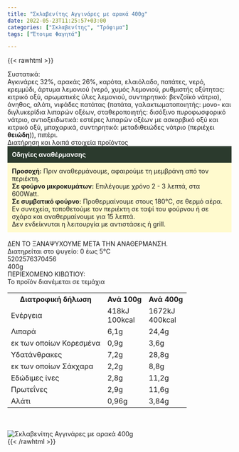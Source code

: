 ```yaml
---
title: "Σκλαβενίτης Αγγινάρες με αρακά 400g"
date: 2022-05-23T11:25:57+03:00
categories: ["Σκλαβενίτης", "Τρόφιμα"]
tags: ["Έτοιμα Φαγητά"]

---
```

{{< rawhtml >}}

<div class="sload445"><div class="product"><div id="sistatika">Συστατικά:</div><div class="alltext">Αγκινάρες 32%, αρακάς 26%, καρότα, ελαιόλαδο, πατάτες, νερό, κρεμμύδι, άρτυμα λεμονιού (νερό, χυμός λεμονιού, ρυθμιστής οξύτητας: κιτρικό οξύ, αρωματικές ύλες λεμονιού, συντηρητικό: βενζοϊκό νάτριο), άνηθος, αλάτι, νιφάδες πατάτας (πατάτα, γαλακτωματοποιητής: μονο- και διγλυκερίδια λιπαρών οξέων, σταθεροποιητής: δισόξινο πυροφωσφορικό νάτριο, αντιοξειδωτικά: εστέρες λιπαρών οξέων με ασκορβικό οξύ και κιτρικό οξύ, μπαχαρικά, συντηρητικό: μεταδιθειώδες νάτριο (περιέχει <b>θειώδη</b>)), πιπέρι.</div><div id="loipa">Διατήρηση και λοιπά στοιχεία προϊόντος</div><div class="alltext"><div style="background:#2b3a2d;padding:10px;color:#fff"><b>Οδηγίες αναθέρμανσης</b></div><div style="background:#ffface;padding:10px;"><b>Προσοχή:</b> Πριν αναθερμάνουμε, αφαιρούμε τη μεμβράνη από τον περιέκτη.<br><b>Σε φούρνο μικροκυμάτων:</b> Επιλέγουμε χρόνο 2 - 3 λεπτά, στα 600Watt.<br><b>Σε συμβατικό φούρνο:</b> Προθερμαίνουμε στους 180°C, σε θερμό αέρα. Εν συνεχεία, τοποθετούμε τον περιέκτη σε ταψί του φούρνου ή σε σχάρα και αναθερμαίνουμε για 15 λεπτά.<br>Δεν ενδείκνυται η λειτουργία με αντιστάσεις ή grill.</div><br>ΔΕΝ ΤΟ ΞΑΝΑΨΥΧΟΥΜΕ ΜΕΤΑ ΤΗΝ ΑΝΑΘΕΡΜΑΝΣΗ.<br>Διατηρείται στο ψυγείο: 0 έως 5°C<br></div><div id="barcode"><div id="barimage1"></div><span id="bartext">5202576370456</span></div><div id="varos"><div id="varosimage1"></div><span id="varostext">400g</span></div><div id="kivotio">ΠΕΡΙΕΧΟΜΕΝΟ ΚΙΒΩΤΙΟΥ:<br>Το προϊόν διανέμεται σε τεμάχια</div><div class="tabout"><table id="diatable"><tbody><tr><th>Διατροφική δήλωση</th><th>Ανά 100g</th><th>Ανά 400g</th></tr><tr><td class="texr2">Ενέργεια</td><td class="texr">418kJ<br>100kcal</td><td class="texr">1672kJ<br>400kcal</td></tr><tr><td class="texr2">Λιπαρά</td><td class="texr">6,1g</td><td class="texr">24,4g</td></tr><tr><td class="gray">εκ των οποίων Κορεσµένα</td><td class="gray2">0,9g</td><td class="gray2">3,6g</td></tr><tr><td class="texr2">Yδατάνθρακες</td><td class="texr">7,2g</td><td class="texr">28,8g</td></tr><tr><td class="gray">εκ των οποίων Σάκχαρα</td><td class="gray2">2,2g</td><td class="gray2">8,8g</td></tr><tr><td class="texr2">Eδώδιμες ίνες</td><td class="texr">2,8g</td><td class="texr">11,2g</td></tr><tr><td class="texr2">Πρωτεΐνες</td><td class="texr">2,9g</td><td class="texr">11,6g</td></tr><tr><td class="texr2">Αλάτι</td><td class="texr">0,96g</td><td class="texr">3,84g</td></tr></tbody></table></div><br><br><div class="pimg"><img alt="Σκλαβενίτης Αγγινάρες με αρακά 400g" title="Σκλαβενίτης Αγγινάρες με αρακά 400g" src="/media/images/sklavenitis-agginares-me-araka-400g.jpg"></div></div></div>
{{< /rawhtml >}}


